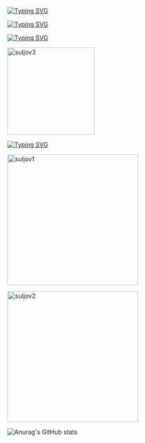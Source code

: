 [![Typing SVG](https://readme-typing-svg.herokuapp.com?font=Butcherman&weight=200&duration=3000&pause=1000&color=9C0000&background=5D20FF00&random=true&width=442&lines=It's+you+versus+yourself)](https://git.io/typing-svg)

[![Typing SVG](https://readme-typing-svg.herokuapp.com?font=Butcherman&weight=200&size=15&duration=3000&pause=1000&color=008C9C&background=5D20FF00&random=true&width=442&lines=Cybersecurity+specialist)](https://git.io/typing-svg)

[![Typing SVG](https://readme-typing-svg.herokuapp.com?font=Butcherman&weight=200&size=15&duration=3000&pause=1000&color=008C9C&background=5D20FF00&random=true&width=442&lines=Junior+penetration+tester)](https://git.io/typing-svg)



[<img src="https://academy.hackthebox.com/storage/badges/htb-certified-penetration-testing-specialist.png" alt="suljov3" style="width: 200px;">](https://academy.hackthebox.com/achievement/badge/1521418b-35d8-11ee-acfc-bea50ffe6cb4)

[![Typing SVG](https://readme-typing-svg.herokuapp.com?font=Butcherman&weight=200&size=15&duration=3000&pause=1000&color=008C9C&background=5D20FF00&random=true&width=442&lines=HTB+CPTS+certified)](https://git.io/typing-svg)


[<img src="https://www.hackthebox.eu/badge/image/432163" alt="suljov1" style="width: 300px;">](https://www.hackthebox.eu/home/users/profile/432163)

[<img src="https://tryhackme-badges.s3.amazonaws.com/suljov.png" alt="suljov2" style="width: 300px;">](https://tryhackme.com/p/suljov)


![Anurag's GitHub stats](https://github-readme-stats.vercel.app/api?username=suljov&show_icons=true&theme=dracula)


